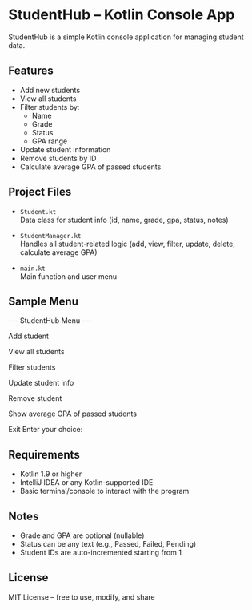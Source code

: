# StudentHub – Kotlin Console App

StudentHub is a simple Kotlin console application for managing student data.

## Features

- Add new students  
- View all students  
- Filter students by:
  - Name  
  - Grade  
  - Status  
  - GPA range  
- Update student information  
- Remove students by ID  
- Calculate average GPA of passed students

## Project Files

- `Student.kt`  
  Data class for student info (id, name, grade, gpa, status, notes)

- `StudentManager.kt`  
  Handles all student-related logic (add, view, filter, update, delete, calculate average GPA)

- `main.kt`  
  Main function and user menu

## Sample Menu

--- StudentHub Menu ---

Add student

View all students

Filter students

Update student info

Remove student

Show average GPA of passed students

Exit
Enter your choice:


## Requirements

- Kotlin 1.9 or higher  
- IntelliJ IDEA or any Kotlin-supported IDE  
- Basic terminal/console to interact with the program

## Notes

- Grade and GPA are optional (nullable)
- Status can be any text (e.g., Passed, Failed, Pending)
- Student IDs are auto-incremented starting from 1

## License

MIT License – free to use, modify, and share
